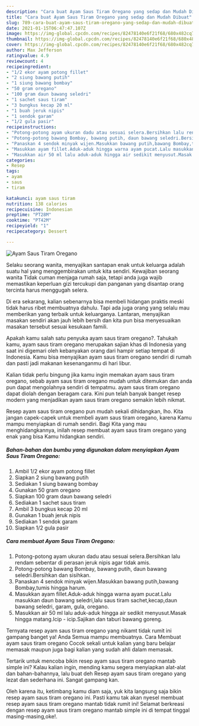 ```yaml
---
description: "Cara buat Ayam Saus Tiram Oregano yang sedap dan Mudah Dibuat"
title: "Cara buat Ayam Saus Tiram Oregano yang sedap dan Mudah Dibuat"
slug: 789-cara-buat-ayam-saus-tiram-oregano-yang-sedap-dan-mudah-dibuat
date: 2021-01-15T06:47:47.107Z
image: https://img-global.cpcdn.com/recipes/82478140e6f21f68/680x482cq70/ayam-saus-tiram-oregano-foto-resep-utama.jpg
thumbnail: https://img-global.cpcdn.com/recipes/82478140e6f21f68/680x482cq70/ayam-saus-tiram-oregano-foto-resep-utama.jpg
cover: https://img-global.cpcdn.com/recipes/82478140e6f21f68/680x482cq70/ayam-saus-tiram-oregano-foto-resep-utama.jpg
author: Max Jefferson
ratingvalue: 4.9
reviewcount: 4
recipeingredient:
- "1/2 ekor ayam potong fillet"
- "2 siung bawang putih"
- "1 siung bawang bombay"
- "50 gram oregano"
- "100 gram daun bawang seledri"
- "1 sachet saus tiram"
- "3 bungkus kecap 20 ml"
- "1 buah jeruk nipis"
- "1 sendok garam"
- "1/2 gula pasir"
recipeinstructions:
- "Potong-potong ayam ukuran dadu atau sesuai selera.Bersihkan lalu rendam sebentar di perasan jeruk nipis agar tidak amis."
- "Potong-potong bawang Bombay, bawang putih, daun bawang seledri.Bersihkan dan sisihkan."
- "Panaskan 4 sendok minyak wijen.Masukkan bawang putih,bawang Bombay,tumis hingga harum."
- "Masukkan ayam fillet.Aduk-aduk hingga warna ayam pucat.Lalu masukkan daun bawang seledri,lalu saus tiram sachet,kecap,daun bawang seledri, garam, gula, oregano."
- "Masukkan air 50 ml lalu aduk-aduk hingga air sedikit menyusut.Masak hingga matang.Icip - icip.Sajikan dan taburi bawang goreng."
categories:
- Resep
tags:
- ayam
- saus
- tiram

katakunci: ayam saus tiram 
nutrition: 138 calories
recipecuisine: Indonesian
preptime: "PT28M"
cooktime: "PT42M"
recipeyield: "1"
recipecategory: Dessert

---
```



![Ayam Saus Tiram Oregano](https://img-global.cpcdn.com/recipes/82478140e6f21f68/680x482cq70/ayam-saus-tiram-oregano-foto-resep-utama.jpg)

Selaku seorang wanita, menyajikan santapan enak untuk keluarga adalah suatu hal yang menggembirakan untuk kita sendiri. Kewajiban seorang  wanita Tidak cuman menjaga rumah saja, tetapi anda juga wajib memastikan keperluan gizi tercukupi dan panganan yang disantap orang tercinta harus menggugah selera.

Di era  sekarang, kalian sebenarnya bisa membeli hidangan praktis meski tidak harus ribet membuatnya dahulu. Tapi ada juga orang yang selalu mau memberikan yang terbaik untuk keluarganya. Lantaran, menyajikan masakan sendiri akan jauh lebih bersih dan kita pun bisa menyesuaikan masakan tersebut sesuai kesukaan famili. 



Apakah kamu salah satu penyuka ayam saus tiram oregano?. Tahukah kamu, ayam saus tiram oregano merupakan sajian khas di Indonesia yang saat ini digemari oleh kebanyakan orang dari hampir setiap tempat di Indonesia. Kamu bisa menyajikan ayam saus tiram oregano sendiri di rumah dan pasti jadi makanan kesenanganmu di hari libur.

Kalian tidak perlu bingung jika kamu ingin memakan ayam saus tiram oregano, sebab ayam saus tiram oregano mudah untuk ditemukan dan anda pun dapat mengolahnya sendiri di tempatmu. ayam saus tiram oregano dapat diolah dengan beragam cara. Kini pun telah banyak banget resep modern yang menjadikan ayam saus tiram oregano semakin lebih nikmat.

Resep ayam saus tiram oregano pun mudah sekali dihidangkan, lho. Kita jangan capek-capek untuk membeli ayam saus tiram oregano, karena Kamu mampu menyiapkan di rumah sendiri. Bagi Kita yang mau menghidangkannya, inilah resep membuat ayam saus tiram oregano yang enak yang bisa Kamu hidangkan sendiri.

<!--inarticleads1-->

##### Bahan-bahan dan bumbu yang digunakan dalam menyiapkan Ayam Saus Tiram Oregano:

1. Ambil 1/2 ekor ayam potong fillet
1. Siapkan 2 siung bawang putih
1. Sediakan 1 siung bawang bombay
1. Gunakan 50 gram oregano
1. Siapkan 100 gram daun bawang seledri
1. Sediakan 1 sachet saus tiram
1. Ambil 3 bungkus kecap 20 ml
1. Gunakan 1 buah jeruk nipis
1. Sediakan 1 sendok garam
1. Siapkan 1/2 gula pasir




<!--inarticleads2-->

##### Cara membuat Ayam Saus Tiram Oregano:

1. Potong-potong ayam ukuran dadu atau sesuai selera.Bersihkan lalu rendam sebentar di perasan jeruk nipis agar tidak amis.
1. Potong-potong bawang Bombay, bawang putih, daun bawang seledri.Bersihkan dan sisihkan.
1. Panaskan 4 sendok minyak wijen.Masukkan bawang putih,bawang Bombay,tumis hingga harum.
1. Masukkan ayam fillet.Aduk-aduk hingga warna ayam pucat.Lalu masukkan daun bawang seledri,lalu saus tiram sachet,kecap,daun bawang seledri, garam, gula, oregano.
1. Masukkan air 50 ml lalu aduk-aduk hingga air sedikit menyusut.Masak hingga matang.Icip - icip.Sajikan dan taburi bawang goreng.




Ternyata resep ayam saus tiram oregano yang nikamt tidak rumit ini gampang banget ya! Anda Semua mampu membuatnya. Cara Membuat ayam saus tiram oregano Cocok sekali untuk kalian yang baru belajar memasak maupun juga bagi kalian yang sudah ahli dalam memasak.

Tertarik untuk mencoba bikin resep ayam saus tiram oregano mantab simple ini? Kalau kalian ingin, mending kamu segera menyiapkan alat-alat dan bahan-bahannya, lalu buat deh Resep ayam saus tiram oregano yang lezat dan sederhana ini. Sangat gampang kan. 

Oleh karena itu, ketimbang kamu diam saja, yuk kita langsung saja bikin resep ayam saus tiram oregano ini. Pasti kamu tak akan nyesel membuat resep ayam saus tiram oregano mantab tidak rumit ini! Selamat berkreasi dengan resep ayam saus tiram oregano mantab simple ini di tempat tinggal masing-masing,oke!.

